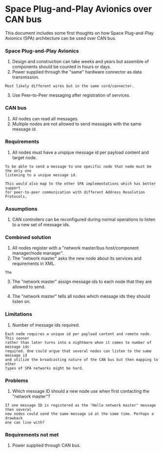 Space Plug-and-Play Avionics over CAN bus
=========================================
This document includes some first thoughts on how Space Plug-and-Play Avionics
(SPA) architecture can be used over CAN bus.

### Space Plug-and-Play Avionics
1. Design and construction can take weeks and years but assemble of components
should be counted in hours or days.
2. Power supplied through the "same" hardware connector as data transmission.

```
Most likely different wires but in the same cord/connecter.
```

3. Use Peer-to-Peer messaging after registration of services.

### CAN bus
1. All nodes can read all messages.
2. Multiple nodes are not allowed to send messages with the same message id.

### Requirements
1. All nodes must have a unqique message id per payload content and target node.

```
To be able to send a message to one specific node that node must be the only one
listening to a unique message id.

This would also map to the other SPA implementations which has better support
for peer-to-peer communication with different Address Resolution Protocols.
```

### Assumptions
1. CAN controllers can be reconfigured during normal operations to listen to a
new set of message ids.

### Combined solution
1. All nodes register with a "network master/bus host/component manager/node manager".
2. The "network master" asks the new node about its services and requirements in XML.

```
The
```

3. The "network master" assign message ids to each node that they are allowed to send.

4. The "network master" tells all nodes which message ids they should listen on.

### Limitations
1. Number of message ids required.

```
Each node requires a unique id per payload content and remote node. This sooner
rather than later turns into a nightmare when it comes to number of message ids
required. One could argue that several nodes can listen to the same message id
and utilize the broadcasting nature of the CAN bus but then mapping to other
types of SPA networks might be hard.
```

### Problems
1. Which message ID should a new node use when first contacting the "network master"?

```
If one message ID is registered as the "Hello network master" message then several
new nodes could send the same message id at the same time. Perhaps a drawback
one can live with?
```

### Requirements not met
1. Power supplied through CAN bus.
